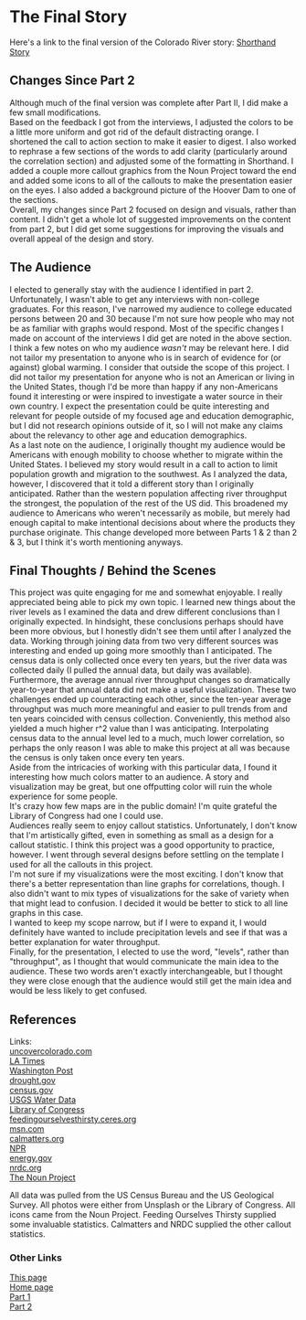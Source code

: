 # The Final Story
Here's a link to the final version of the Colorado River story: [Shorthand Story](https://carnegiemellon.shorthandstories.com/colorado-river-levels-and-population-growth-draft1/index.html)   

## Changes Since Part 2
Although much of the final version was complete after Part II, I did make a few small modifications.   
Based on the feedback I got from the interviews, I adjusted the colors to be a little more uniform and got rid of the default distracting orange. I shortened the call to action section to make it easier to digest. I also worked to rephrase a few sections of the words to add clarity (particularly around the correlation section) and adjusted some of the formatting in Shorthand. I added a couple more callout graphics from the Noun Project toward the end and added some icons to all of the callouts to make the presentation easier on the eyes. I also added a background picture of the Hoover Dam to one of the sections.   
Overall, my changes since Part 2 focused on design and visuals, rather than content. I didn't get a whole lot of suggested improvements on the content from part 2, but I did get some suggestions for improving the visuals and overall appeal of the design and story.

## The Audience
I elected to generally stay with the audience I identified in part 2. Unfortunately, I wasn't able to get any interviews with non-college graduates. For this reason, I've narrowed my audience to college educated persons between 20 and 30 because I'm not sure how people who may not be as familiar with graphs would respond. Most of the specific changes I made on account of the interviews I did get are noted in the above section.   
I think a few notes on who my audience *wasn't* may be relevant here. I did not tailor my presentation to anyone who is in search of evidence for (or against) global warming. I consider that outside the scope of this project. I did not tailor my presentation for anyone who is not an American or living in the United States, though I'd be more than happy if any non-Americans found it interesting or were inspired to investigate a water source in their own country. I expect the presentation could be quite interesting and relevant for people outside of my focused age and education demographic, but I did not research opinions outside of it, so I will not make any claims about the relevancy to other age and education demographics.   
As a last note on the audience, I originally thought my audience would be Americans with enough mobility to choose whether to migrate within the United States. I believed my story would result in a call to action to limit population growth and migration to the southwest. As I analyzed the data, however, I discovered that it told a different story than I originally anticipated. Rather than the western population affecting river throughput the strongest, the population of the rest of the US did. This broadened my audience to Americans who weren't necessarily as mobile, but merely had enough capital to make intentional decisions about where the products they purchase originate. This change developed more between Parts 1 & 2 than 2 & 3, but I think it's worth mentioning anyways.   

## Final Thoughts / Behind the Scenes
This project was quite engaging for me and somewhat enjoyable. I really appreciated being able to pick my own topic. I learned new things about the river levels as I examined the data and drew different conclusions than I originally expected. In hindsight, these conclusions perhaps should have been more obvious, but I honestly didn't see them until after I analyzed the data. Working through joining data from two very different sources was interesting and ended up going more smoothly than I anticipated. The census data is only collected once every ten years, but the river data was collected daily (I pulled the annual data, but daily was available). Furthermore, the average annual river throughput changes so dramatically year-to-year that annual data did not make a useful visualization. These two challenges ended up counteracting each other, since the ten-year average throughput was much more meaningful and easier to pull trends from and ten years coincided with census collection. Conveniently, this method also yielded a much higher r^2 value than I was anticipating. Interpolating census data to the annual level led to a much, much lower correlation, so perhaps the only reason I was able to make this project at all was because the census is only taken once every ten years.   
Aside from the intricacies of working with this particular data, I found it interesting how much colors matter to an audience. A story and visualization may be great, but one offputting color will ruin the whole experience for some people.   
It's crazy how few maps are in the public domain! I'm quite grateful the Library of Congress had one I could use.   
Audiences really seem to enjoy callout statistics. Unfortunately, I don't know that I'm artistically gifted, even in something as small as a design for a callout statistic. I think this project was a good opportunity to practice, however. I went through several designs before settling on the template I used for all the callouts in this project.   
I'm not sure if my visualizations were the most exciting. I don't know that there's a better representation than line graphs for correlations, though. I also didn't want to mix types of visualizations for the sake of variety when that might lead to confusion. I decided it would be better to stick to all line graphs in this case.   
I wanted to keep my scope narrow, but if I were to expand it, I would definitely have wanted to include precipitation levels and see if that was a better explanation for water throughput.    
Finally, for the presentation, I elected to use the word, "levels", rather than "throughput", as I thought that would communicate the main idea to the audience. These two words aren't exactly interchangeable, but I thought they were close enough that the audience would still get the main idea and would be less likely to get confused.


## References
Links:   
[uncovercolorado.com](https://www.uncovercolorado.com/activities/colorado-river/)   
[LA Times](https://www.latimes.com/environment/story/2023-01-31/colorado-river-in-crisis-the-rivers-end)   
[Washington Post](https://www.washingtonpost.com/climate-environment/2023/02/05/colorado-river-drought-explained/)   
[drought.gov](https://www.drought.gov/what-is-drought/historical-drought#:~:text=The%20three%20longest%20drought%20episodes,early%2021st-century%20drought)   
[census.gov](https://www.census.gov/data/tables/time-series/dec/popchange-data-text.html)   
[USGS Water Data](https://waterdata.usgs.gov/nwis/annual?referred_module=sw&search_site_no=09402500&format=sites_selection_links)   
[Library of Congress](https://www.loc.gov/item/2008676799/)   
[feedingourselvesthirsty.ceres.org](https://feedingourselvesthirsty.ceres.org/regional-analysis/colorado-river)   
[msn.com](https://www.msn.com/en-us/news/us/arizona-moves-to-end-saudi-farms-controversial-groundwater-deals-to-grow-export-alfalfa/ar-AA1hBtrB#image=1)   
[calmatters.org](https://calmatters.org/environment/2022/08/colorado-river-water-california/)   
[NPR](https://www.npr.org/2022/10/04/1126240060/meet-the-california-farmers-awash-in-colorado-river-water-even-in-a-drought)   
[energy.gov](https://www.energy.gov/femp/rainwater-harvesting-regulations-map)    
[nrdc.org](https://www.nrdc.org/resources/feedlot-operations-why-it-matters)  
[The Noun Project](https://thenounproject.com/)   

All data was pulled from the US Census Bureau and the US Geological Survey. All photos were either from Unsplash or the Library of Congress. All icons came from the Noun Project. Feeding Ourselves Thirsty supplied some invaluable statistics. Calmatters and NRDC supplied the other callout statistics.

### Other Links
[This page](https://abiabrown.github.io/TSWD/Final_Project_Pt3)   
[Home page](https://abiabrown.github.io/TSWD/)   
[Part 1](https://abiabrown.github.io/TSWD//Final_Project_Pt1)     
[Part 2](https://abiabrown.github.io/TSWD/Final_Project_Pt2)   
